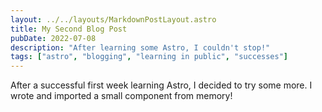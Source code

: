 ```yaml
---
layout: ../../layouts/MarkdownPostLayout.astro
title: My Second Blog Post
pubDate: 2022-07-08
description: "After learning some Astro, I couldn't stop!"
tags: ["astro", "blogging", "learning in public", "successes"]
---
```


After a successful first week learning Astro, I decided to try some more. I wrote and imported a small component from memory!
